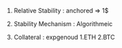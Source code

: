1. Relative Stability : anchored => 1$

2. Stability Mechanism : Algorithmeic
3. Collateral : expgenoud
   1.ETH
   2.BTC
